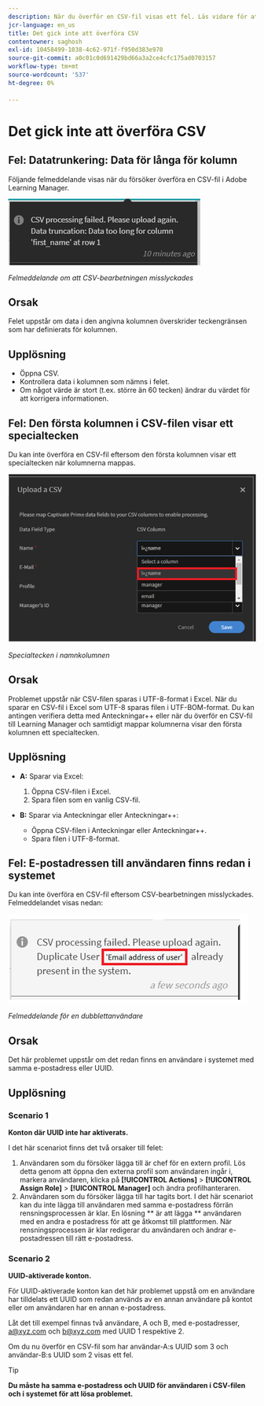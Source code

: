 ```yaml
---
description: När du överför en CSV-fil visas ett fel. Läs vidare för att lösa problemet.
jcr-language: en_us
title: Det gick inte att överföra CSV
contentowner: saghosh
exl-id: 10458499-1038-4c62-971f-f950d383e970
source-git-commit: a0c01c0d691429bd66a3a2ce4cfc175ad0703157
workflow-type: tm+mt
source-wordcount: '537'
ht-degree: 0%

---
```


# Det gick inte att överföra CSV

## Fel: Datatrunkering: Data för långa för kolumn

Följande felmeddelande visas när du försöker överföra en CSV-fil i Adobe Learning Manager.

![](assets/csv-upload-failed.png)

*Felmeddelande om att CSV-bearbetningen misslyckades*

## Orsak

Felet uppstår om data i den angivna kolumnen överskrider teckengränsen som har definierats för kolumnen.

## Upplösning

* Öppna CSV.
* Kontrollera data i kolumnen som nämns i felet.
* Om något värde är stort (t.ex. större än 60 tecken) ändrar du värdet för att korrigera informationen.

## Fel: Den första kolumnen i CSV-filen visar ett specialtecken

Du kan inte överföra en CSV-fil eftersom den första kolumnen visar ett specialtecken när kolumnerna mappas.

![](assets/csv-2.png)

*Specialtecken i namnkolumnen*

## Orsak

Problemet uppstår när CSV-filen sparas i UTF-8-format i Excel. När du sparar en CSV-fil i Excel som UTF-8 sparas filen i UTF-BOM-format. Du kan antingen verifiera detta med Anteckningar++ eller när du överför en CSV-fil till Learning Manager och samtidigt mappar kolumnerna visar den första kolumnen ett specialtecken.

## Upplösning

* **A:** Sparar via Excel:

   1. Öppna CSV-filen i Excel.
   1. Spara filen som en vanlig CSV-fil.

* **B:** Sparar via Anteckningar eller Anteckningar++:

   * Öppna CSV-filen i Anteckningar eller Anteckningar++.
   * Spara filen i UTF-8-format.

## Fel: E-postadressen till användaren finns redan i systemet

Du kan inte överföra en CSV-fil eftersom CSV-bearbetningen misslyckades. Felmeddelandet visas nedan:

![](assets/csv-3.png)

*Felmeddelande för en dubblettanvändare*

## Orsak

Det här problemet uppstår om det redan finns en användare i systemet med samma e-postadress eller UUID.

## Upplösning

### Scenario 1

**Konton där UUID inte har aktiverats.**

I det här scenariot finns det två orsaker till felet:

1. Användaren som du försöker lägga till är chef för en extern profil. Lös detta genom att öppna den externa profil som användaren ingår i, markera användaren, klicka på **[!UICONTROL Actions]** > **[!UICONTROL Assign Role]** > **[!UICONTROL Manager]** och ändra profilhanteraren.
1. Användaren som du försöker lägga till har tagits bort. I det här scenariot kan du inte lägga till användaren med samma e-postadress förrän rensningsprocessen är klar. En lösning ** är att lägga ** användaren med en andra e postadress för att ge åtkomst till plattformen. När rensningsprocessen är klar redigerar du användaren och ändrar e-postadressen till rätt e-postadress.

### Scenario 2

**UUID-aktiverade konton.**

För UUID-aktiverade konton kan det här problemet uppstå om en användare har tilldelats ett UUID som redan används av en annan användare på kontot eller om användaren har en annan e-postadress.

Låt det till exempel finnas två användare, A och B, med e-postadresser, <a@xyz.com> och <b@xyz.com> med UUID 1 respektive 2.

Om du nu överför en CSV-fil som har användar-A:s UUID som 3 och användar-B:s UUID som 2 visas ett fel.

>[!TIP]
>
>**Du måste ha samma e-postadress och UUID för användaren i CSV-filen och i systemet för att lösa problemet.**
